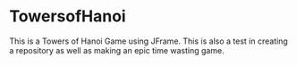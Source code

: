 # TowersofHanoi
This is a Towers of Hanoi Game using JFrame. This is also a test in creating a repository 
as well
as making an epic time wasting game.
